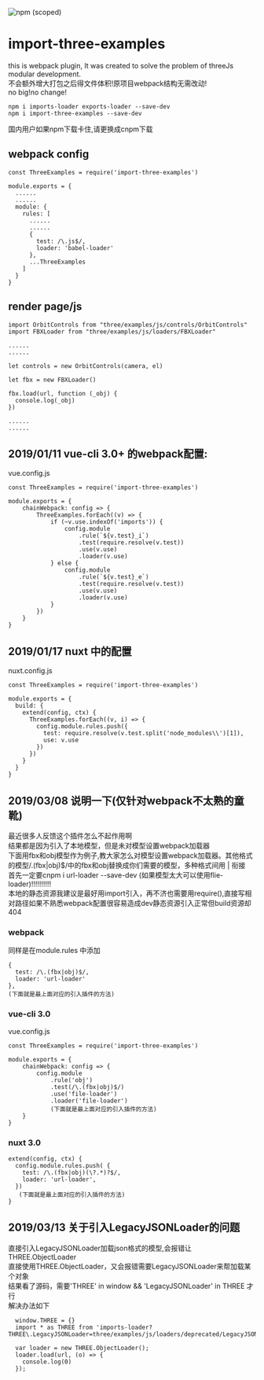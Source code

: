![npm (scoped)](https://img.shields.io/badge/version-2.1.6-blue.svg)
# import-three-examples
this is webpack plugin, It was created to solve the problem of threeJs modular development.  
不会额外增大打包之后得文件体积!原项目webpack结构无需改动!  
no big!no change!  

`npm i imports-loader exports-loader --save-dev`
<br/>
`npm i import-three-examples --save-dev`

国内用户如果npm下载卡住,请更换成cnpm下载

## webpack config
```
const ThreeExamples = require('import-three-examples')

module.exports = {
  ......
  ......
  module: {
    rules: [
      ......
      ......
      {
        test: /\.js$/,
        loader: 'babel-loader'
      },
      ...ThreeExamples
    ]
  }
}
```

## render page/js
```
import OrbitControls from "three/examples/js/controls/OrbitControls"
import FBXLoader from "three/examples/js/loaders/FBXLoader"

......
......

let controls = new OrbitControls(camera, el)

let fbx = new FBXLoader()

fbx.load(url, function (_obj) {
  console.log(_obj)
})

......
......
```

## 2019/01/11 vue-cli 3.0+ 的webpack配置:
vue.config.js
```
const ThreeExamples = require('import-three-examples')

module.exports = {
    chainWebpack: config => {
        ThreeExamples.forEach((v) => {
            if (~v.use.indexOf('imports')) {
                config.module
                    .rule(`${v.test}_i`)
                    .test(require.resolve(v.test))
                    .use(v.use)
                    .loader(v.use)
            } else {
                config.module
                    .rule(`${v.test}_e`)
                    .test(require.resolve(v.test))
                    .use(v.use)
                    .loader(v.use)
            }
        })
    }
}
```

## 2019/01/17  nuxt 中的配置
nuxt.config.js
```
const ThreeExamples = require('import-three-examples')

module.exports = {
  build: {
    extend(config, ctx) {
      ThreeExamples.forEach((v, i) => {
        config.module.rules.push({
          test: require.resolve(v.test.split('node_modules\\')[1]),
          use: v.use
        })
      })
    }
  }
}
```

## 2019/03/08  说明一下(仅针对webpack不太熟的童靴)
最近很多人反馈这个插件怎么不起作用啊  
结果都是因为引入了本地模型，但是未对模型设置webpack加载器  
下面用fbx和obj模型作为例子,教大家怎么对模型设置webpack加载器。其他格式的模型/\.(fbx|obj)$/中的fbx和obj替换成你们需要的模型，多种格式间用 | 衔接  
首先一定要cnpm i url-loader --save-dev (如果模型太大可以使用flie-loader)!!!!!!!!!!  
本地的静态资源我建议是最好用import引入，再不济也需要用require(),直接写相对路径如果不熟悉webpack配置很容易造成dev静态资源引入正常但build资源却404
### webpack
同样是在module.rules 中添加
```
{
  test: /\.(fbx|obj)$/,
  loader: 'url-loader'
},
(下面就是最上面对应的引入插件的方法)
```
### vue-cli 3.0
vue.config.js
```
const ThreeExamples = require('import-three-examples')

module.exports = {
    chainWebpack: config => {
        config.module
            .rule('obj')
            .test(/\.(fbx|obj)$/)
            .use('file-loader')
            .loader('file-loader')
            (下面就是最上面对应的引入插件的方法)
    }
}
```
### nuxt 3.0
```
extend(config, ctx) {
  config.module.rules.push( {
    test: /\.(fbx|obj)(\?.*)?$/,
    loader: 'url-loader',
  })
   (下面就是最上面对应的引入插件的方法)
}
```

## 2019/03/13  关于引入LegacyJSONLoader的问题
直接引入LegacyJSONLoader加载json格式的模型,会报错让THREE.ObjectLoader  
直接使用THREE.ObjectLoader，又会报错需要LegacyJSONLoader来帮加载某个对象  
结果看了源码，需要'THREE' in window && 'LegacyJSONLoader' in THREE 才行  
解决办法如下  
```
  window.THREE = {}
  import * as THREE from 'imports-loader?THREE\.LegacyJSONLoader=three/examples/js/loaders/deprecated/LegacyJSONLoader!three'
  
  var loader = new THREE.ObjectLoader();
  loader.load(url, (o) => {
    console.log(0)
  });
```

